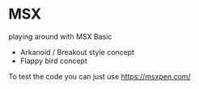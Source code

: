 # MSX
playing around with MSX Basic

* Arkanoid / Breakout style concept
* Flappy bird concept

To test the code you can just use https://msxpen.com/
